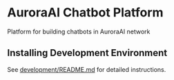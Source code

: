 # AuroraAI Chatbot Platform

Platform for building chatbots in AuroraAI network

## Installing Development Environment

See [development/README.md](development/README.md) for detailed instructions.